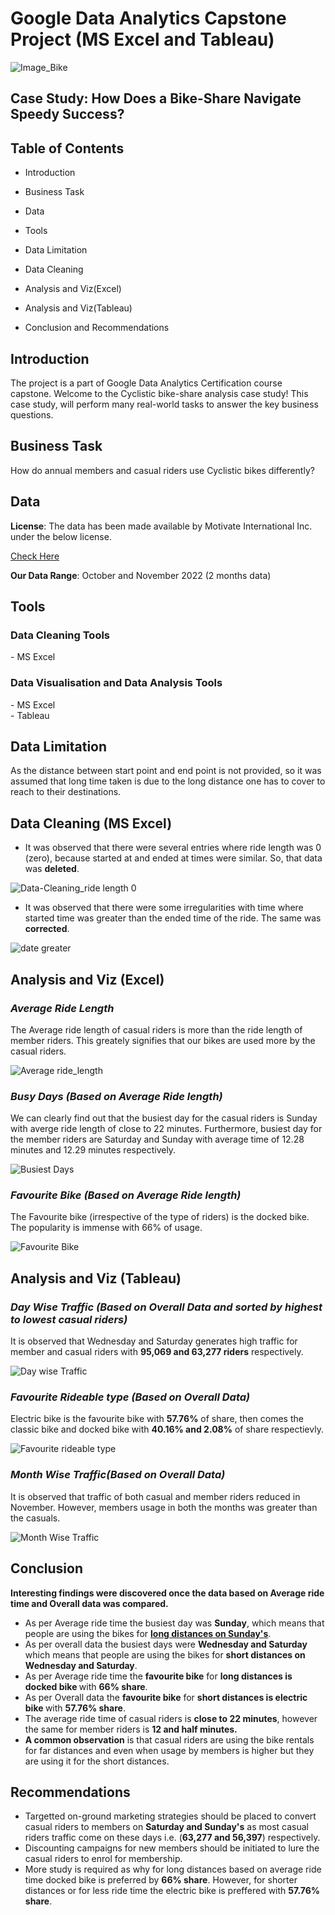 # Google Data Analytics Capstone Project (MS Excel and Tableau)
![Image_Bike](https://user-images.githubusercontent.com/119749518/211970785-a7ca2157-7010-42d0-8543-e4dea4be6c59.png)
<h2>Case Study: How Does a Bike-Share Navigate Speedy Success?</h2>

<h2>Table of Contents</h2>

- Introduction<br>

- Business Task<br>
- Data<br>
- Tools<br>
- Data Limitation<br>
- Data Cleaning <br>
- Analysis and Viz(Excel) <br>
- Analysis and Viz(Tableau) <br>
- Conclusion and Recommendations

<h2>Introduction</h2>
The project is a part of Google Data Analytics Certification course capstone.
Welcome to the Cyclistic bike-share analysis case study! This case study, will perform many real-world tasks to answer the key business questions.

<h2>Business Task</h2>  
<b></b>How do annual members and casual riders use Cyclistic bikes differently?

<h2>Data</h2>
<b>License</b>: The data has been made available by Motivate International Inc. under the below license.
  
[Check Here](https://www.divvybikes.com/data-license-agreement)

<b>Our Data Range</b>: October and November 2022 (2 months data)  
  
<h2>Tools</h2>
<h3>Data Cleaning Tools</h3>
- MS Excel<br>

<h3>Data Visualisation and Data Analysis Tools</h3>
- MS Excel<br>
- Tableau<br>

<h2>Data Limitation</h2>
As the distance between start point and end point is not provided, so it was assumed that long time taken is due to the long distance one has to cover to reach to their destinations.


<h2>Data Cleaning (MS Excel)</h2>

 - It was observed that there were several entries where ride length was 0 (zero), because started at and ended at times were similar. So, that data was <b>deleted</b>.

![Data-Cleaning_ride length 0](https://user-images.githubusercontent.com/119749518/212465117-54ed8505-9dfe-4f53-b8de-802061b0281a.png)

- It was observed that there were some irregularities with time where started time was greater than the ended time of the ride. The same was <b>corrected</b>.

![date greater](https://user-images.githubusercontent.com/119749518/212465365-cb3b9ad5-f863-4ae7-bb97-4769ea172887.png)

<h2>Analysis and Viz (Excel)</h2>

<h3><I>Average Ride Length</I></h3>
The Average ride length of casual riders is more than the ride length of member riders. This greately signifies that our bikes are used more by the casual riders.


![Average ride_length](https://user-images.githubusercontent.com/119749518/211985058-d8885540-5664-4136-bb39-8261bff26359.png)


<h3><I>Busy Days (Based on Average Ride length)</I></h3>
We can clearly find out that the busiest day for the casual riders is Sunday with averge ride length of close to 22 minutes. Furthermore, busiest day for the member riders are Saturday and Sunday with average time of 12.28 minutes and 12.29 minutes respectively.

![Busiest Days](https://user-images.githubusercontent.com/119749518/211985160-b544ca5d-6f93-487a-8df6-7e394a571873.png)


<h3><I>Favourite Bike (Based on Average Ride length)</I></h3>
The Favourite bike (irrespective of the type of riders) is the docked bike. The popularity is immense with 66% of usage.<br> 


![Favourite Bike](https://user-images.githubusercontent.com/119749518/211985211-4878c09c-bc2d-48bd-9dfa-33887ae136e2.png)


<h2>Analysis and Viz (Tableau)</h2>

<h3><I>Day Wise Traffic (Based on Overall Data and sorted by highest to lowest casual riders)</I></h3>
It is observed that Wednesday and Saturday generates high traffic for member and casual riders with <b>95,069 and 63,277 riders</b> respectively.

![Day wise Traffic](https://user-images.githubusercontent.com/119749518/212466578-54d55d8f-9e3c-45a0-8590-b9c310021b84.png)


<h3><I>Favourite Rideable type (Based on Overall Data)</I></h3>
Electric bike is the favourite bike with <b>57.76%</b> of share, then comes the classic bike and docked bike with <b>40.16% and 2.08%</b> of share respectievly.

![Favourite rideable type](https://user-images.githubusercontent.com/119749518/212466590-5e86e6b0-cb7b-4a4d-9e6a-01cf887d34eb.png)

<h3><I>Month Wise Traffic(Based on Overall Data)</I></h3>
It is observed that traffic of both casual and member riders reduced in November. However, members usage in both the months was greater than the casuals.

![Month Wise Traffic](https://user-images.githubusercontent.com/119749518/212467713-dc1927e7-0e62-49e3-b02f-cfd3ec7218de.png)


<h2>Conclusion</h2>
<b>Interesting findings were discovered once the data based on Average ride time and Overall data was compared.</b>

- As per Average ride time the busiest day was <b>Sunday</b>, which means that people are using the bikes for <b><u>long  distances on Sunday's</b></u>. 
- As per overall data the busiest days were <b>Wednesday and Saturday</b> which means that people are using the bikes for <b>short distances on Wednesday and Saturday</b>.
- As per Average ride time the <b>favourite bike</b> for <b>long distances is docked bike </b>with <b>66% share</b>.
- As per Overall data the <b>favourite bike</b> for <b>short distances is electric bike </b>with <b>57.76% share</b>.
- The average ride time of casual riders is <b>close to 22 minutes</b>, however the same for member riders is <b>12 and half minutes.</b>
- <b>A common observation</b> is that casual riders are using the bike rentals for far distances and even when usage by members is higher but they are using it for the short distances.


<h2>Recommendations</h2>

- Targetted on-ground marketing strategies should be placed to convert casual riders to members on <b>Saturday and Sunday's</b> as most casual riders traffic come on these days i.e. (<b>63,277 and 56,397</b>) respectively.
- Discounting campaigns for new members should be initiated to lure the casual riders to enrol for membership.
- More study is required as why for long distances based on average ride time docked bike is preferred by <b>66% share</b>. However, for shorter distances or for less ride time the electric bike is preffered with <b>57.76% share</b>.


 
